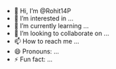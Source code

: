 - 👋 Hi, I’m @Rohit14P
- 👀 I’m interested in ...
- 🌱 I’m currently learning ...
- 💞️ I’m looking to collaborate on ...
- 📫 How to reach me ...
- 😄 Pronouns: ...
- ⚡ Fun fact: ...

<!---
Rohit14P/Rohit14P is a ✨ special ✨ repository because its `README.md` (this file) appears on your GitHub profile.
You can click the Preview link to take a look at your changes.
--->
